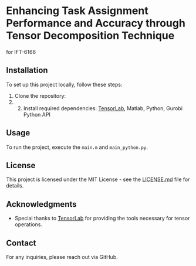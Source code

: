 # Enhancing Task Assignment Performance and Accuracy through Tensor Decomposition Technique
for IFT-6166

## Installation
To set up this project locally, follow these steps:
1. Clone the repository:
2. 2. Install required dependencies: [TensorLab](http://www.tensorlab.net), Matlab, Python, Gurobi Python API

## Usage
To run the project, execute the `main.m` and `main_python.py`.

## License
This project is licensed under the MIT License - see the [LICENSE.md](LICENSE.md) file for details.

## Acknowledgments
- Special thanks to [TensorLab](http://www.tensorlab.net) for providing the tools necessary for tensor operations.

## Contact
For any inquiries, please reach out via GitHub.
